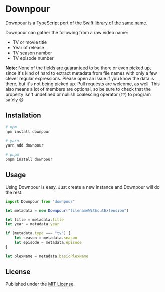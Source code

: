 # Downpour

Downpour is a TypeScript port of the [Swift library of the same name](https://github.com/markmals/Downpour).

Downpour can gather the following from a raw video name:

* TV or movie title
* Year of release
* TV season number
* TV episode number

**Note:** None of the fields are guaranteed to be there or even picked up, since it's kind of hard to extract metadata from file names with only a few clever regular expressions. Please open an issue if you know the data is there, but it's not being picked up. Pull requests are welcome, as well. This also means a lot of members are optional, so be sure to check that the property isn't undefined or nullish coalescing operator (`??`) to program safely 😄

## Installation

```sh
# npm
npm install downpour

# yarn
yarn add downpour

# pnpm
pnpm install downpour
```

## Usage

Using Downpour is easy. Just create a new instance and Downpour will do the rest.

```typescript
import Downpour from "downpour"

let metadata = new Downpour("filenameWithoutExtension")

let title = metadata.title
let year = metadata.year

if (metadata.type === "tv") {
    let season = metadata.season
    let episode = metadata.episode
}

let plexName = metadata.basicPlexName
```

## License

Published under the [MIT License](./LICENSE).